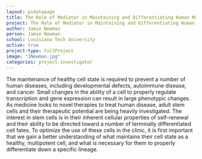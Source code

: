 ```yaml
---
layout: pidatapage
title: The Role of Mediator in Maintaining and Differentiating Human Mesenchymal Stem Ce
project: The Role of Mediator in Maintaining and Differentiating Human Mesenchymal Stem Ce
author: Jamie Newman
person: Jamie Newman
school: Louisiana Tech University
active: true
project-type: FullProject
image: "JNewman.jpg"
categories: project-investigator
---
```


<p>The maintenance of healthy cell state is required to prevent a number of human diseases, including developmental defects, autoimmune disease, and cancer. Small changes in the ability of a cell to properly regulate transcription and gene expression can result in large phenotypic changes. As medicine looks to novel therapies to treat human disease, adult stem cells and their therapeutic potential are being heavily investigated. The interest in stem cells is in their inherent cellular properties of self-renewal and their ability to be directed toward a number of terminally differentiated cell fates. To optimize the use of these cells in the clinic, it is first important that we gain a better understanding of what maintains their cell state as a healthy, multipotent cell, and what is necessary for them to properly differentiate down a specific lineage.</p>
